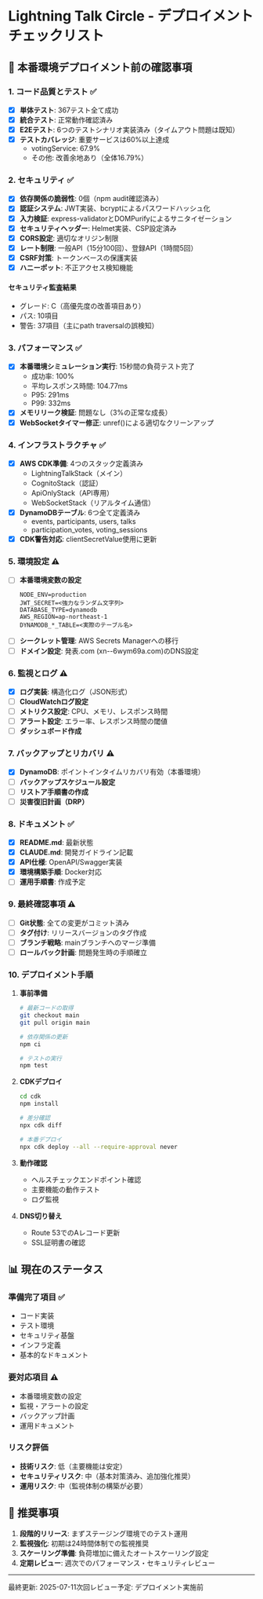 # Lightning Talk Circle - デプロイメントチェックリスト

## 🚀 本番環境デプロイメント前の確認事項

### 1. コード品質とテスト ✅

- [x] **単体テスト**: 367テスト全て成功
- [x] **統合テスト**: 正常動作確認済み
- [x] **E2Eテスト**: 6つのテストシナリオ実装済み（タイムアウト問題は既知）
- [x] **テストカバレッジ**: 重要サービスは60%以上達成
  - votingService: 67.9%
  - その他: 改善余地あり（全体16.79%）

### 2. セキュリティ ✅

- [x] **依存関係の脆弱性**: 0個（npm audit確認済み）
- [x] **認証システム**: JWT実装、bcryptによるパスワードハッシュ化
- [x] **入力検証**: express-validatorとDOMPurifyによるサニタイゼーション
- [x] **セキュリティヘッダー**: Helmet実装、CSP設定済み
- [x] **CORS設定**: 適切なオリジン制限
- [x] **レート制限**: 一般API（15分100回）、登録API（1時間5回）
- [x] **CSRF対策**: トークンベースの保護実装
- [x] **ハニーポット**: 不正アクセス検知機能

#### セキュリティ監査結果

- グレード: C（高優先度の改善項目あり）
- パス: 10項目
- 警告: 37項目（主にpath traversalの誤検知）

### 3. パフォーマンス ✅

- [x] **本番環境シミュレーション実行**: 15秒間の負荷テスト完了
  - 成功率: 100%
  - 平均レスポンス時間: 104.77ms
  - P95: 291ms
  - P99: 332ms
- [x] **メモリリーク検証**: 問題なし（3%の正常な成長）
- [x] **WebSocketタイマー修正**: unref()による適切なクリーンアップ

### 4. インフラストラクチャ ✅

- [x] **AWS CDK準備**: 4つのスタック定義済み
  - LightningTalkStack（メイン）
  - CognitoStack（認証）
  - ApiOnlyStack（API専用）
  - WebSocketStack（リアルタイム通信）
- [x] **DynamoDBテーブル**: 6つ全て定義済み
  - events, participants, users, talks
  - participation_votes, voting_sessions
- [x] **CDK警告対応**: clientSecretValue使用に更新

### 5. 環境設定 ⚠️

- [ ] **本番環境変数の設定**
  ```env
  NODE_ENV=production
  JWT_SECRET=<強力なランダム文字列>
  DATABASE_TYPE=dynamodb
  AWS_REGION=ap-northeast-1
  DYNAMODB_*_TABLE=<実際のテーブル名>
  ```
- [ ] **シークレット管理**: AWS Secrets Managerへの移行
- [ ] **ドメイン設定**: 発表.com (xn--6wym69a.com)のDNS設定

### 6. 監視とログ ⚠️

- [x] **ログ実装**: 構造化ログ（JSON形式）
- [ ] **CloudWatchログ設定**
- [ ] **メトリクス設定**: CPU、メモリ、レスポンス時間
- [ ] **アラート設定**: エラー率、レスポンス時間の閾値
- [ ] **ダッシュボード作成**

### 7. バックアップとリカバリ ⚠️

- [x] **DynamoDB**: ポイントインタイムリカバリ有効（本番環境）
- [ ] **バックアップスケジュール設定**
- [ ] **リストア手順書の作成**
- [ ] **災害復旧計画（DRP）**

### 8. ドキュメント ✅

- [x] **README.md**: 最新状態
- [x] **CLAUDE.md**: 開発ガイドライン記載
- [x] **API仕様**: OpenAPI/Swagger実装
- [x] **環境構築手順**: Docker対応
- [ ] **運用手順書**: 作成予定

### 9. 最終確認事項 ⚠️

- [ ] **Git状態**: 全ての変更がコミット済み
- [ ] **タグ付け**: リリースバージョンのタグ作成
- [ ] **ブランチ戦略**: mainブランチへのマージ準備
- [ ] **ロールバック計画**: 問題発生時の手順確立

### 10. デプロイメント手順

1. **事前準備**

   ```bash
   # 最新コードの取得
   git checkout main
   git pull origin main

   # 依存関係の更新
   npm ci

   # テストの実行
   npm test
   ```

2. **CDKデプロイ**

   ```bash
   cd cdk
   npm install

   # 差分確認
   npx cdk diff

   # 本番デプロイ
   npx cdk deploy --all --require-approval never
   ```

3. **動作確認**
   - ヘルスチェックエンドポイント確認
   - 主要機能の動作テスト
   - ログ監視

4. **DNS切り替え**
   - Route 53でのAレコード更新
   - SSL証明書の確認

## 📊 現在のステータス

### 準備完了項目 ✅

- コード実装
- テスト環境
- セキュリティ基盤
- インフラ定義
- 基本的なドキュメント

### 要対応項目 ⚠️

- 本番環境変数の設定
- 監視・アラートの設定
- バックアップ計画
- 運用ドキュメント

### リスク評価

- **技術リスク**: 低（主要機能は安定）
- **セキュリティリスク**: 中（基本対策済み、追加強化推奨）
- **運用リスク**: 中（監視体制の構築が必要）

## 🎯 推奨事項

1. **段階的リリース**: まずステージング環境でのテスト運用
2. **監視強化**: 初期は24時間体制での監視推奨
3. **スケーリング準備**: 負荷増加に備えたオートスケーリング設定
4. **定期レビュー**: 週次でのパフォーマンス・セキュリティレビュー

---

最終更新: 2025-07-11次回レビュー予定: デプロイメント実施前
